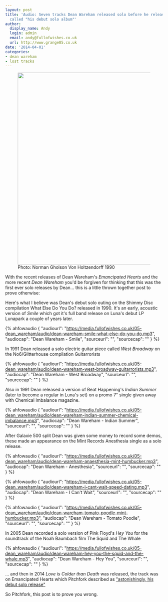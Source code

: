 ```yaml
---
layout: post
title: 'Audio: Seven tracks Dean Wareham released solo before he released what Pitchfork
  called "his debut solo album"'
author:
  display_name: Andy
  login: admin
  email: andy@fullofwishes.co.uk
  url: http://www.grange85.co.uk
date: '2014-04-01'
categories:
- dean wareham
- lost tracks
---
```

<p><figure class="caption aligncenter"><img src="https://media.fullofwishes.co.uk/01-galaxie_500/pictures/dean_wareham_tiom.jpg" width="612" height="612" class /><figcaption class="caption-text"> Photo: Norman Gholson Von Holtzendorff 1990</figcaption></figure>
<p>With the recent releases of Dean Wareham's <em>Emancipated Hearts</em> and the more recent <em>Dean Wareham</em> you'd be forgiven for thinking that this was the first ever solo releases by Dean... this is a little thrown together post to prove otherwise:</p>
<p>Here's what I believe was Dean's debut solo outing on the Shimmy Disc compilation What Else Do You Do? released in 1990. It's an early, acoustic version of <em>Smile</em> which got it's full band release on Luna's debut LP Lunapark a couple of years later.</p>

 {% ahfowaudio {
  "audiourl": "https://media.fullofwishes.co.uk/05-dean_wareham/audio/dean-wareham-smile-what-else-do-you-do.mp3",
  "audiocap": "Dean Wareham - Smile",
  "sourceurl": "",
  "sourcecap": ""
  } %}

<p>In 1991 Dean released a solo electric guitar piece called <em>West Broadway</em> on the No6/Glitterhouse compilation Guitarrorists</p>

 {% ahfowaudio {
  "audiourl": "https://media.fullofwishes.co.uk/05-dean_wareham/audio/dean-wareham-west-broadway-guitarrorists.mp3",
  "audiocap": "Dean Wareham - West Broadway",
  "sourceurl": "",
  "sourcecap": ""
  } %}

<p>Also in 1991 Dean released a version of Beat Happening's <em>Indian Summer</em> (later to become a regular in Luna's set) on a promo 7" single given away with Chemical Imbalance magazine.</p>

 {% ahfowaudio {
  "audiourl": "https://media.fullofwishes.co.uk/05-dean_wareham/audio/dean-wareham-indian-summer-chemical-imbalance.mp3",
  "audiocap": "Dean Wareham - Indian Summer",
  "sourceurl": "",
  "sourcecap": ""
  } %}

<p>After Galaxie 500 split Dean was given some money to record some demos, these made an appearance on the Mint Records Anesthesia single as a solo release.</p>

 {% ahfowaudio {
  "audiourl": "https://media.fullofwishes.co.uk/05-dean_wareham/audio/dean-wareham-anaesthesia-mint-humbucker.mp3",
  "audiocap": "Dean Wareham - Anesthesia",
  "sourceurl": "",
  "sourcecap": ""
  } %}


 {% ahfowaudio {
  "audiourl": "https://media.fullofwishes.co.uk/05-dean_wareham/audio/dean-wareham-i-cant-wait-speed-dating.mp3",
  "audiocap": "Dean Wareham - I Can't Wait",
  "sourceurl": "",
  "sourcecap": ""
  } %}


 {% ahfowaudio {
  "audiourl": "https://media.fullofwishes.co.uk/05-dean_wareham/audio/dean-wareham-tomato-poodle-mint-humbucker.mp3",
  "audiocap": "Dean Wareham - Tomato Poodle",
  "sourceurl": "",
  "sourcecap": ""
  } %}

<p>In 2005 Dean recorded a solo version of Pink Floyd's <em>Hey You</em> for the soundtrack of the Noah Baumbach film The Squid and The Whale</p>

 {% ahfowaudio {
  "audiourl": "https://media.fullofwishes.co.uk/05-dean_wareham/audio/dean-wareham-hey-you-the-squid-and-the-whale.mp3",
  "audiocap": "Dean Wareham - Hey You",
  "sourceurl": "",
  "sourcecap": ""
  } %}

<p>... and then in 2014 <em>Love is Colder than Death</em> was released, the track was on Emancipated Hearts which Pitchfork described as <a href="http://pitchfork.com/reviews/albums/18636-dean-wareham-emancipated-hearts-ep/">"astonishingly, his debut solo release"</a></p>
<p>So Pitchfork, this post is to prove you wrong.</p>
